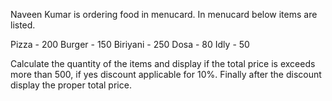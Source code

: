 
Naveen Kumar is ordering food in menucard. In menucard below items are listed.

Pizza -  200
Burger -  150
Biriyani - 250
Dosa - 80
Idly - 50

Calculate the quantity of the items and display if the total price is exceeds more than 500, if yes discount applicable for 10%.
Finally after the discount display the proper total price.
